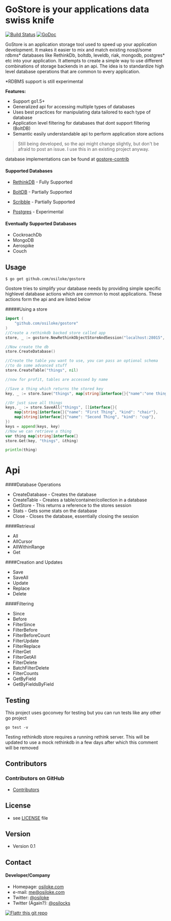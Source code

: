 GoStore is your applications data swiss knife
======

[![Build Status](https://travis-ci.org/osiloke/gostore.png)](https://travis-ci.org/osiloke/gostore)
[![GoDoc](https://godoc.org/github.com/osiloke/gostore?status.svg)](http://godoc.org/github.com/osiloke/gostore)

GoStore is an application storage tool used to speed up your application development. It makes it easier to mix and match existing nosql/some rdbms* databases like RethinkDb, boltdb, leveldb, riak, mongodb, postgres* etc into your application.
It attempts to create a simple way to use different combinations of storage backends in an api.
The idea is to standardize high level database operations that are common to every application.

*RDBMS support is still experimental

**Features:**
- Support go1.5+
- Generalized api for accessing multiple types of databases
- Uses best practices for manipulating data tailored to each type of database
- Application level filtering for databases that dont support filtering (BoltDB)
- Semantic easily understandable api to perform application store actions

>Still being developed, so the api might change slightly, but don't be afraid to post an issue. I use this in an existing project anyway.

database implementations can be found at [gostore-contrib](http://github.com/osiloke/gostore-contrib)

#### Supported Databases
* [RethinkDB](https://github.com/rethinkdb/rethinkdb) - Fully Supported

* [BoltDB](https://github.com/boltdb/bolt) - Partially Supported

* [Scribble](https://github.com/nanobox-io/golang-scribble) - Partially Supported

* [Postgres](https://github.com/postgres/postgres) - Experimental

#### Eventually Supported Databases
* CockroachDb
* MongoDB
* Aerospike
* Couch

## Usage

```
$ go get github.com/osiloke/gostore
```

Gostore tries to simplify your database needs by providing simple specific highlevel database actions which are common to most applications. These actions form the api and are listed below

#####Using a store

```go
import (
	"github.com/osiloke/gostore"
)
//Create a rethinkdb backed store called app
store, _ := gostore.NewRethinkObjectStoreAndSession("localhost:28015", "app")

//Now create the db
store.CreateDatabase()

//Create the table you want to use, you can pass an optional schema 
//to do some advanced stuff
store.CreateTable("things", nil)

//now for profit, tables are accessed by name

//Save a thing which returns the stored key
key, _ := store.Save("things", map[string]interface{}{"name":"one thing", "kind": "table"})

//Or just save all things
keys, _ := store.SaveAll("things", []interface{}{
	map[string]interface{}{"name": "First Thing", "kind": "chair"},
	map[string]interface{}{"name": "Second Thing", "kind": "cup"},
})
keys = append(keys, key)
//Now we can retrieve a thing
var thing map[string]interface{}
store.Get(key, "things", &thing)

println(thing)

```

Api
====

####Database Operations

*	CreateDatabase - Creates the database
* 	CreateTable - Creates a table/container/collection in a database
* 	GetStore - This returns a reference to the stores session
*	Stats - Gets some stats on the database
*	Close - Closes the database, essentially closing the session

####Retrieval

*	All 
*	AllCursor
*	AllWithinRange
*	Get

####Creation and Updates

*	Save
*	SaveAll
*	Update
*	Replace
*	Delete

####Filtering

*	Since
*	Before
*	FilterSince
*	FilterBefore
*	FilterBeforeCount
*	FilterUpdate
*	FilterReplace
*	FilterGet
*	FilterGetAll
*	FilterDelete
*	BatchFilterDelete
*	FilterCounts
*	GetByField
*	GetByFieldsByField

## Testing
This project uses goconvey for testing but you can run tests like any other go project

```
go test -v
```

Testing rethinkdb store requires a running rethink server. This will be updated to use a mock rethinkdb in a few days after which this comment will be removed

## Contributors

### Contributors on GitHub
* [Contributors](https://github.com/osiloke/gostore/graphs/contributors)

## License 
* see [LICENSE](https://github.com/osiloke/gostore/blob/master/LICENSE.md) file

## Version 
* Version 0.1

## Contact
#### Developer/Company
* Homepage: [osiloke.com](http://osiloke.com "Osiloke Blogs Sometimes")
* e-mail: me@osiloke.com
* Twitter: [@osiloke](https://twitter.com/osiloke "osiloke on twitter") 
* Twitter (Again?): [@osilocks](https://twitter.com/osilocks "osiloke on twitter") 

[![Flattr this git repo](http://api.flattr.com/button/flattr-badge-large.png)](https://flattr.com/submit/auto?user_id=lgxkqk&url=https://github.com/osiloke/gostore&title=gostore&language=golang&tags=github&category=software) 

